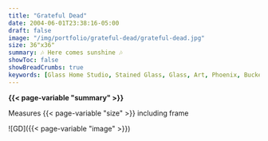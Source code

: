 ```yaml
---
title: "Grateful Dead"
date: 2004-06-01T23:38:16-05:00
draft: false
image: "/img/portfolio/grateful-dead/grateful-dead.jpg"
size: 36"x36"
summary: 🎶 Here comes sunshine 🎶
showToc: false
showBreadCrumbs: true
keywords: [Glass Home Studio, Stained Glass, Glass, Art, Phoenix, Buckeye, Grateful Dead, Skull and Roses]
---
```

**{{< page-variable "summary" >}}**

Measures {{< page-variable "size" >}} including frame

![GD]({{< page-variable "image" >}})
